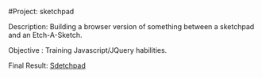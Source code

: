 #Project: sketchpad

Description: Building a browser version of something between a sketchpad and an Etch-A-Sketch.

Objective : Training Javascript/JQuery habilities.

Final Result: [Sdetchpad](https://fcarlosdev.github.io/sketchpad/)
